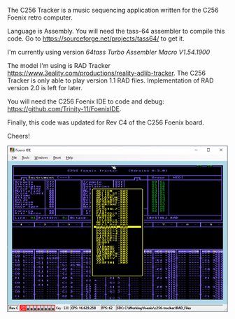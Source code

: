 The C256 Tracker is a music sequencing application written for the C256 Foenix retro computer.

Language is Assembly.
You will need the tass-64 assembler to compile this code.
Go to https://sourceforge.net/projects/tass64/ to get it.

I'm currently using version *64tass Turbo Assembler Macro V1.54.1900*

The model I'm using is RAD Tracker https://www.3eality.com/productions/reality-adlib-tracker.
The C256 Tracker is only able to play version 1.1 RAD files. Implementation of RAD version 2.0 is left for later.

You will need the C256 Foenix IDE to code and debug: https://github.com/Trinity-11/FoenixIDE.

Finally, this code was updated for Rev C4 of the C256 Foenix board.

Cheers!

![C256 Tracker Screenshot](/c256-track-screenshot.png)
